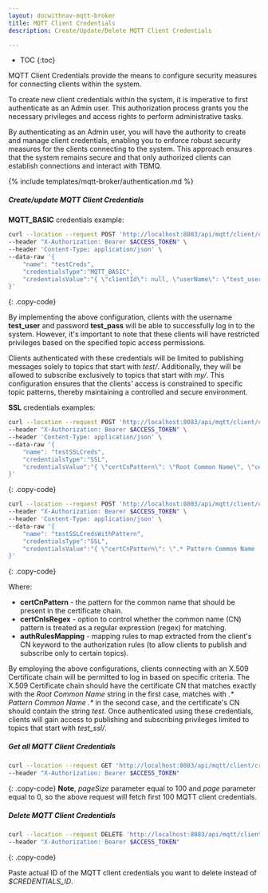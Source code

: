 ```yaml
---
layout: docwithnav-mqtt-broker
title: MQTT Client Credentials
description: Create/Update/Delete MQTT Client Credentials

---
```


* TOC
{:toc}

MQTT Client Credentials provide the means to configure security measures for connecting clients within the system.

To create new client credentials within the system, it is imperative to first authenticate as an Admin user. 
This authorization process grants you the necessary privileges and access rights to perform administrative tasks.

By authenticating as an Admin user, you will have the authority to create and manage client credentials, 
enabling you to enforce robust security measures for the clients connecting to the system. 
This approach ensures that the system remains secure and that only authorized clients can establish connections and interact with TBMQ.

{% include templates/mqtt-broker/authentication.md %}

##### Create/update MQTT Client Credentials

**MQTT_BASIC** credentials example:

```bash
curl --location --request POST 'http://localhost:8083/api/mqtt/client/credentials' \
--header "X-Authorization: Bearer $ACCESS_TOKEN" \
--header 'Content-Type: application/json' \
--data-raw '{
    "name": "testCreds",
    "credentialsType":"MQTT_BASIC",
    "credentialsValue":"{ \"clientId\": null, \"userName\": \"test_user\", \"password\": \"test_pass\", \"authRules\": { \"pubAuthRulePatterns\": [\"test\/.*\"], \"subAuthRulePatterns\": [\"my\/.*\"] } }"
}'
```
{: .copy-code}

By implementing the above configuration, clients with the username **test_user** and password **test_pass** will be able to successfully log in to the system. 
However, it's important to note that these clients will have restricted privileges based on the specified topic access permissions.

Clients authenticated with these credentials will be limited to publishing messages solely to topics that start with _test/_. 
Additionally, they will be allowed to subscribe exclusively to topics that start with _my/_. 
This configuration ensures that the clients' access is constrained to specific topic patterns, thereby maintaining a controlled and secure environment.

**SSL** credentials examples:

```bash
curl --location --request POST 'http://localhost:8083/api/mqtt/client/credentials' \
--header "X-Authorization: Bearer $ACCESS_TOKEN" \
--header 'Content-Type: application/json' \
--data-raw '{
    "name": "testSSLCreds",
    "credentialsType":"SSL",
    "credentialsValue":"{ \"certCnPattern\": \"Root Common Name\", \"certCnIsRegex\": false, \"authRulesMapping\": { \"test\": { \"pubAuthRulePatterns\": [\"test_ssl\/.*\"], \"subAuthRulePatterns\": [\"test_ssl\/.*\"] } } }"
}'
```
{: .copy-code}

```bash
curl --location --request POST 'http://localhost:8083/api/mqtt/client/credentials' \
--header "X-Authorization: Bearer $ACCESS_TOKEN" \
--header 'Content-Type: application/json' \
--data-raw '{
    "name": "testSSLCredsWithPattern",
    "credentialsType":"SSL",
    "credentialsValue":"{ \"certCnPattern\": \".* Pattern Common Name .*\", \"certCnIsRegex\": true, \"authRulesMapping\": { \"test\": { \"pubAuthRulePatterns\": [\"test_ssl\/.*\"], \"subAuthRulePatterns\": [\"test_ssl\/.*\"] } } }"
}'
```
{: .copy-code}

Where:
- **certCnPattern** - the pattern for the common name that should be present in the certificate chain.
- **certCnIsRegex** - option to control whether the common name (CN) pattern is treated as a regular expression (regex) for matching.
- **authRulesMapping** - mapping rules to map extracted from the client's CN keyword to the authorization rules (to allow clients to publish and subscribe only to certain topics).

By employing the above configurations, clients connecting with an X.509 Certificate chain will be permitted to log in based on specific criteria.
The X.509 Certificate chain should have the certificate CN that matches exactly with the _Root Common Name_ string in the first case, 
matches with _.* Pattern Common Name .*_ in the second case, and the certificate's CN should contain the string _test_.
Once authenticated using these credentials, clients will gain access to publishing and subscribing privileges limited to topics that start with _test_ssl/_.

##### Get all MQTT Client Credentials

```bash
curl --location --request GET 'http://localhost:8083/api/mqtt/client/credentials?pageSize=100&page=0' \
--header "X-Authorization: Bearer $ACCESS_TOKEN"
```
{: .copy-code}
**Note**, _pageSize_ parameter equal to 100 and _page_ parameter equal to 0, so the above request will fetch first 100 MQTT client credentials.

##### Delete MQTT Client Credentials

```bash
curl --location --request DELETE 'http://localhost:8083/api/mqtt/client/credentials/$CREDENTIALS_ID' \
--header "X-Authorization: Bearer $ACCESS_TOKEN"
```
{: .copy-code}

Paste actual ID of the MQTT client credentials you want to delete instead of _$CREDENTIALS_ID_.
